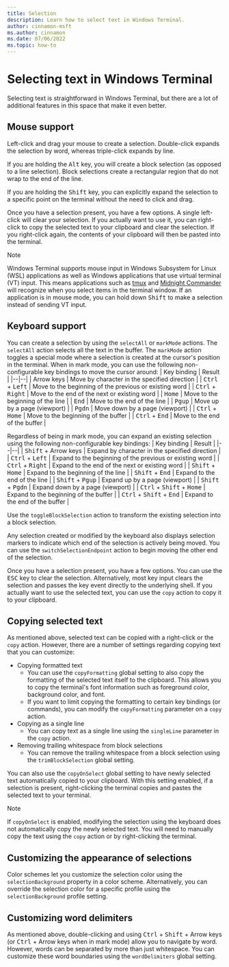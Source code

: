 ```yaml
---
title: Selection
description: Learn how to select text in Windows Terminal.
author: cinnamon-msft
ms.author: cinnamon
ms.date: 07/06/2022
ms.topic: how-to
---
```


# Selecting text in Windows Terminal

Selecting text is straightforward in Windows Terminal, but there are a lot of additional features in this space that make it even better.

## Mouse support

Left-click and drag your mouse to create a selection. Double-click expands the selection by word, whereas triple-click expands by line.

If you are holding the <kbd>Alt</kbd> key, you will create a block selection (as opposed to a line selection). Block selections create a rectangular region that do not wrap to the end of the line.

If you are holding the <kbd>Shift</kbd> key, you can explicitly expand the selection to a specific point on the terminal without the need to click and drag.

Once you have a selection present, you have a few options. A single left-click will clear your selection. If you actually want to use it, you can right-click to copy the selected text to your clipboard and clear the selection. If you right-click again, the contents of your clipboard will then be pasted into the terminal.

> [!NOTE]
> Windows Terminal supports mouse input in Windows Subsystem for Linux (WSL) applications as well as Windows applications that use virtual terminal (VT) input. This means applications such as [tmux](https://github.com/tmux/tmux/wiki) and [Midnight Commander](https://www.linuxhelp.com/how-to-install-midnight-commander-in-linux) will recognize when you select items in the terminal window. If an application is in mouse mode, you can hold down <kbd>Shift</kbd> to make a selection instead of sending VT input.

## Keyboard support

You can create a selection by using the `selectAll` or `markMode` actions. The `selectAll` action selects all the text in the buffer. The `markMode` action toggles a special mode where a selection is created at the cursor's position in the terminal. When in mark mode, you can use the following non-configurable key bindings to move the cursor around:
| Key binding | Result |
|--|--|
| Arrow keys | Move by character in the specified direction |
| <kbd>Ctrl</kbd> + <kbd>Left</kbd> | Move to the beginning of the previous or existing word |
| <kbd>Ctrl</kbd> + <kbd>Right</kbd> | Move to the end of the next or existing word |
| <kbd>Home</kbd> | Move to the beginning of the line |
| <kbd>End</kbd> | Move to the end of the line |
| <kbd>Pgup</kbd> | Move up by a page (viewport) |
| <kbd>Pgdn</kbd> | Move down by a page (viewport) |
| <kbd>Ctrl</kbd> + <kbd>Home</kbd> | Move to the beginning of the buffer |
| <kbd>Ctrl</kbd> + <kbd>End</kbd> | Move to the end of the buffer |

Regardless of being in mark mode, you can expand an existing selection using the following non-configurable key bindings:
| Key binding | Result |
|--|--|
| <kbd>Shift</kbd> + Arrow keys | Expand by character in the specified direction |
| <kbd>Ctrl</kbd> + <kbd>Left</kbd> | Expand to the beginning of the previous or existing word |
| <kbd>Ctrl</kbd> + <kbd>Right</kbd> | Expand to the end of the next or existing word |
| <kbd>Shift</kbd> + <kbd>Home</kbd> | Expand to the beginning of the line |
| <kbd>Shift</kbd> + <kbd>End</kbd> | Expand to the end of the line |
| <kbd>Shift</kbd> + <kbd>Pgup</kbd> | Expand up by a page (viewport) |
| <kbd>Shift</kbd> + <kbd>Pgdn</kbd> | Expand down by a page (viewport) |
| <kbd>Ctrl</kbd> + <kbd>Shift</kbd> + <kbd>Home</kbd> | Expand to the beginning of the buffer |
| <kbd>Ctrl</kbd> + <kbd>Shift</kbd> + <kbd>End</kbd> | Expand to the end of the buffer |

Use the `toggleBlockSelection` action to transform the existing selection into a block selection.

Any selection created or modified by the keyboard also displays selection markers to indicate which end of the selection is actively being moved. You can use the `switchSelectionEndpoint` action to begin moving the other end of the selection.

Once you have a selection present, you have a few options. You can use the <kbd>ESC</kbd> key to clear the selection. Alternatively, most key input clears the selection and passes the key event directly to the underlying shell. If you actually want to use the selected text, you can use the `copy` action to copy it to your clipboard.

## Copying selected text

As mentioned above, selected text can be copied with a right-click or the `copy` action. However, there are a number of settings regarding copying text that you can customize:
- Copying formatted text
    - You can use the `copyFormatting` global setting to also copy the formatting of the selected text itself to the clipboard. This allows you to copy the terminal's font information such as foreground color, background color, and font.
    - If you want to limit copying the formatting to certain key bindings (or commands), you can modify the `copyFormatting` parameter on a `copy` action.
- Copying as a single line
    - You can copy text as a single line using the `singleLine` parameter in the `copy` action.
- Removing trailing whitespace from block selections
    - You can remove the trailing whitespace from a block selection using the `trimBlockSelection` global setting.

You can also use the `copyOnSelect` global setting to have newly selected text automatically copied to your clipboard. With this setting enabled, if a selection is present, right-clicking the terminal copies and pastes the selected text to your terminal.

> [!NOTE]
> If `copyOnSelect` is enabled, modifying the selection using the keyboard does not automatically copy the newly selected text. You will need to manually copy the text using the `copy` action or by right-clicking the terminal.

## Customizing the appearance of selections

Color schemes let you customize the selection color using the `selectionBackground` property in a color scheme. Alternatively, you can override the selection color for a specific profile using the `selectionBackground` profile setting.

## Customizing word delimiters

As mentioned above, double-clicking and using <kbd>Ctrl</kbd> + <kbd>Shift</kbd> + Arrow keys (or <kbd>Ctrl</kbd> + Arrow keys when in mark mode) allow you to navigate by word. However, words can be separated by more than just whitespace. You can customize these word boundaries using the `wordDelimiters` global setting.